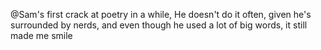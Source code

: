 @Sam's first crack at poetry in a while, 
He doesn't do it often, given he's surrounded by nerds, 
and even though he used a lot of big words, 
it still made me smile